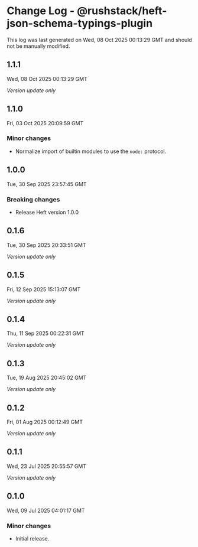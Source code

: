# Change Log - @rushstack/heft-json-schema-typings-plugin

This log was last generated on Wed, 08 Oct 2025 00:13:29 GMT and should not be manually modified.

## 1.1.1
Wed, 08 Oct 2025 00:13:29 GMT

_Version update only_

## 1.1.0
Fri, 03 Oct 2025 20:09:59 GMT

### Minor changes

- Normalize import of builtin modules to use the `node:` protocol.

## 1.0.0
Tue, 30 Sep 2025 23:57:45 GMT

### Breaking changes

- Release Heft version 1.0.0

## 0.1.6
Tue, 30 Sep 2025 20:33:51 GMT

_Version update only_

## 0.1.5
Fri, 12 Sep 2025 15:13:07 GMT

_Version update only_

## 0.1.4
Thu, 11 Sep 2025 00:22:31 GMT

_Version update only_

## 0.1.3
Tue, 19 Aug 2025 20:45:02 GMT

_Version update only_

## 0.1.2
Fri, 01 Aug 2025 00:12:49 GMT

_Version update only_

## 0.1.1
Wed, 23 Jul 2025 20:55:57 GMT

_Version update only_

## 0.1.0
Wed, 09 Jul 2025 04:01:17 GMT

### Minor changes

- Initial release.

